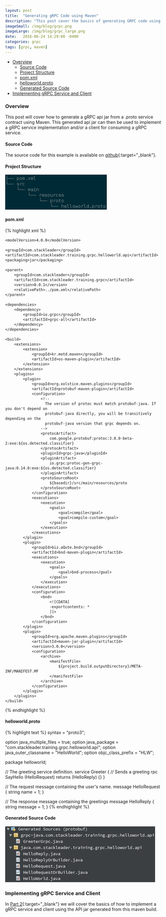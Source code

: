 ```yaml
---
layout: post
title:  "Generating gRPC Code using Maven"
description: "This post cover the basics of generating GRPC code using Maven."
imageSmall: /img/blog/grpc.png
imageLarge: /img/blog/grpc_large.png
date:   2016-06-24 14:29:00 -0400
categories: grpc
tags: [grpc, maven]
---
```

<!-- MarkdownTOC -->

- [Overview](#overview)
    - [Source Code](#source-code)
    - [Project Structure](#project-structure)
    - [pom.xml](#pomxml)
    - [helloworld.proto](#helloworldproto)
    - [Generated Source Code](#generated-source-code)
- [Implementing gRPC Service and Client](#implementing-grpc-service-and-client)

<!-- /MarkdownTOC -->

### Overview
This post will cover how to generate a gRPC api jar from a .proto service contract using Maven. This generated api jar can then be used to implement a gRPC service implementation and/or a client for consuming a gRPC service.

#### Source Code
The source code for this example is available on [github](https://github.com/stackleader/karaf-grpc){:target="_blank"}.

#### Project Structure
![Tree View](/img/blog/grpc_maven_1.png)

#### pom.xml
{% highlight xml %}
<?xml version="1.0" encoding="UTF-8"?>
<project xmlns="http://maven.apache.org/POM/4.0.0" 
         xmlns:xsi="http://www.w3.org/2001/XMLSchema-instance" 
         xsi:schemaLocation="http://maven.apache.org/POM/4.0.0 http://maven.apache.org/xsd/maven-4.0.0.xsd">

    <modelVersion>4.0.0</modelVersion>

    <groupId>com.stackleader</groupId>
    <artifactId>com.stackleader.training.grpc.helloworld.api</artifactId>
    <packaging>jar</packaging>
    
    <parent>
        <groupId>com.stackleader</groupId>
        <artifactId>com.stackleader.training.grpc</artifactId>
        <version>0.0.1</version>
        <relativePath>../pom.xml</relativePath>
    </parent>
   
    <dependencies>
        <dependency>
            <groupId>io.grpc</groupId>
            <artifactId>grpc-all</artifactId>
        </dependency>
    </dependencies>
    
    <build>
        <extensions>
            <extension>
                <groupId>kr.motd.maven</groupId>
                <artifactId>os-maven-plugin</artifactId>
            </extension>
        </extensions>
        <plugins>
            <plugin>
                <groupId>org.xolstice.maven.plugins</groupId>
                <artifactId>protobuf-maven-plugin</artifactId>
                <configuration>
                    <!--
                      The version of protoc must match protobuf-java. If you don't depend on
                      protobuf-java directly, you will be transitively depending on the
                      protobuf-java version that grpc depends on.
                    -->
                    <protocArtifact>
                        com.google.protobuf:protoc:3.0.0-beta-2:exe:${os.detected.classifier}
                    </protocArtifact>
                    <pluginId>grpc-java</pluginId>
                    <pluginArtifact>
                        io.grpc:protoc-gen-grpc-java:0.14.0:exe:${os.detected.classifier}
                    </pluginArtifact>
                    <protoSourceRoot>
                        ${basedir}/src/main/resources/proto
                    </protoSourceRoot>
                </configuration>
                <executions>
                    <execution>
                        <goals>
                            <goal>compile</goal>
                            <goal>compile-custom</goal>
                        </goals>
                    </execution>
                </executions>
            </plugin>
            <plugin>
                <groupId>biz.aQute.bnd</groupId>
                <artifactId>bnd-maven-plugin</artifactId>
                <executions>
                    <execution>
                        <goals>
                            <goal>bnd-process</goal>
                        </goals>
                    </execution>
                </executions>
                <configuration>
                    <bnd>
                        <![CDATA[
                        -exportcontents: *
                        ]]>
                    </bnd>
                </configuration>
            </plugin>
            <plugin>
                <groupId>org.apache.maven.plugins</groupId>
                <artifactId>maven-jar-plugin</artifactId>
                <version>3.0.0</version>
                <configuration>
                    <archive>
                        <manifestFile>
                            ${project.build.outputDirectory}/META-INF/MANIFEST.MF
                        </manifestFile>
                    </archive>
                </configuration>
            </plugin>
        </plugins>
    </build>
</project>
{% endhighlight %} 

#### helloworld.proto
{% highlight text %}
syntax = "proto3";

option java_multiple_files = true;
option java_package = "com.stackleader.training.grpc.helloworld.api";
option java_outer_classname = "HelloWorld";
option objc_class_prefix = "HLW";

package helloworld;

// The greeting service definition.
service Greeter {
  // Sends a greeting
  rpc SayHello (HelloRequest) returns (HelloReply) {}
}

// The request message containing the user's name.
message HelloRequest {
  string name = 1;
}

// The response message containing the greetings
message HelloReply {
  string message = 1;
}
{% endhighlight %} 

#### Generated Source Code
![Generated Source Code](/img/blog/grpc_maven_3.png)

### Implementing gRPC Service and Client
In [Part 2](/grpc/2016/06/24/implementing-grpc-service-client.html){:target="_blank"} we will cover the basics of how to implement a gRPC service and client using the API jar generated from this maven build.
